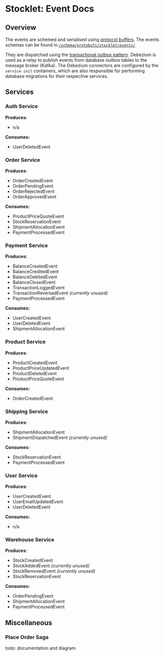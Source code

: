 # Stocklet: Event Docs

## Overview

The events are schemed and serialised using [protocol buffers](https://protobuf.dev/). The events schemas can be found in [``/schema/protobufs/stocklet/events/``](/schema/protobufs/stocklet/events/)

They are dispatched using the [transactional outbox pattern](https://microservices.io/patterns/data/transactional-outbox.html). Debezium is used as a relay to publish events from database outbox tables to the message broker (Kafka). The Debezium connectors are configured by the ``service-init`` containers, which are also responsible for performing database migrations for their respective services.

## Services

### Auth Service

**Produces:**

* n/a

**Consumes:**

* UserDeletedEvent

### Order Service

**Produces:**

* OrderCreatedEvent
* OrderPendingEvent
* OrderRejectedEvent
* OrderApprovedEvent

**Consumes:**

* ProductPriceQuoteEvent
* StockReservationEvent
* ShipmentAllocationEvent
* PaymentProcessedEvent

### Payment Service

**Produces:**

* BalanceCreatedEvent
* BalanceCreditedEvent
* BalanceDebitedEvent
* BalanceClosedEvent
* TransactionLoggedEvent
* TransactionReversedEvent *(currently unused)*
* PaymentProcessedEvent

**Consumes:**

* UserCreatedEvent
* UserDeletedEvent
* ShipmentAllocationEvent

### Product Service

**Produces:**

* ProductCreatedEvent
* ProductPriceUpdatedEvent
* ProductDeletedEvent
* ProductPriceQuoteEvent

**Consumes:**

* OrderCreatedEvent

### Shipping Service

**Produces:**

* ShipmentAllocationEvent
* ShipmentDispatchedEvent *(currently unused)*

**Consumes:**

* StockReservationEvent
* PaymentProcessedEvent

### User Service

**Produces:**

* UserCreatedEvent
* UserEmailUpdatedEvent
* UserDeletedEvent

**Consumes:**

* n/a

### Warehouse Service

**Produces:**

* StockCreatedEvent
* StockAddedEvent *(currently unused)*
* StockRemovedEvent *(currently unused)*
* StockReservationEvent

**Consumes:**

* OrderPendingEvent
* ShipmentAllocationEvent
* PaymentProcessedEvent

## Miscellaneous

### Place Order Saga

todo: documentation and diagram